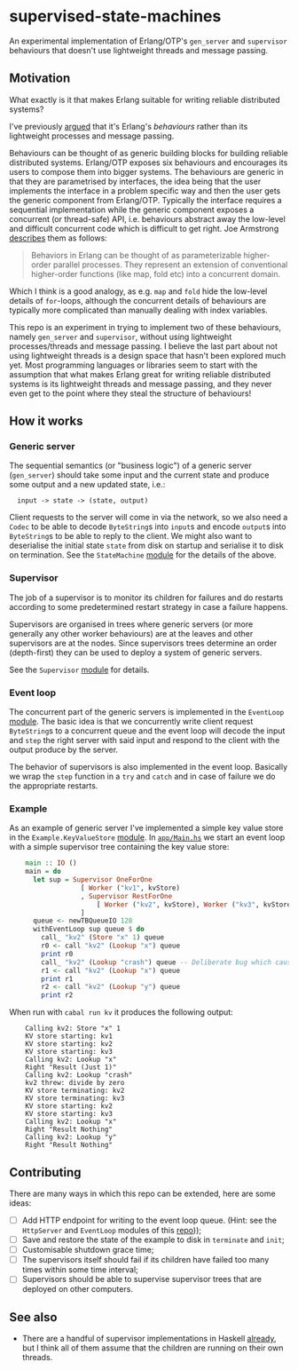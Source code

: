 # supervised-state-machines

An experimental implementation of Erlang/OTP's `gen_server` and `supervisor`
behaviours that doesn't use lightweight threads and message passing.

## Motivation

What exactly is it that makes Erlang suitable for writing reliable distributed
systems?

I've previously
[argued](https://github.com/stevana/armstrong-distributed-systems/blob/main/docs/erlang-is-not-about.md#erlangs-not-about-lightweight-processes-and-message-passing)
that it's Erlang's *behaviours* rather than its lightweight processes and
message passing.

Behaviours can be thought of as generic building blocks for building reliable
distributed systems. Erlang/OTP exposes six behaviours and encourages its users
to compose them into bigger systems. The behaviours are generic in that they are
parametrised by interfaces, the idea being that the user implements the
interface in a problem specific way and then the user gets the generic component
from Erlang/OTP. Typically the interface requires a sequential implementation
while the generic component exposes a concurrent (or thread-safe) API, i.e.
behaviours abstract away the low-level and difficult concurrent code which is
difficult to get right. Joe Armstrong
[describes](https://dl.acm.org/doi/10.1145/1238844.1238850) them as follows:

> Behaviors in Erlang can be thought of as parameterizable higher-order parallel
> processes. They represent an extension of conventional higher-order functions
> (like map, fold etc) into a concurrent domain.

Which I think is a good analogy, as e.g. `map` and `fold` hide the low-level
details of `for`-loops, although the concurrent details of behaviours are
typically more complicated than manually dealing with index variables.

This repo is an experiment in trying to implement two of these behaviours,
namely `gen_server` and `supervisor`, without using lightweight
processes/threads and message passing. I believe the last part about not using
lightweight threads is a design space that hasn't been explored much yet. Most
programming languages or libraries seem to start with the assumption that what
makes Erlang great for writing reliable distributed systems is its lightweight
threads and message passing, and they never even get to the point where they
steal the structure of behaviours!

## How it works

### Generic server

The sequential semantics (or "business logic") of a generic server
(`gen_server`) should take some input and the current state and produce some
output and a new updated state, i.e.:

```
  input -> state -> (state, output)
```

Client requests to the server will come in via the network, so we also need a
`Codec` to be able to decode `ByteString`s into `input`s and encode `output`s
into `ByteString`s to be able to reply to the client. We might also want to
deserialise the initial state `state` from disk on startup and serialise it to
disk on termination. See the `StateMachine` [module](src/StateMachine.hs) for
the details of the above.

### Supervisor

The job of a supervisor is to monitor its children for failures and do restarts
according to some predetermined restart strategy in case a failure happens.

Supervisors are organised in trees where generic servers (or more generally any
other worker behaviours) are at the leaves and other supervisors are at the
nodes. Since supervisors trees determine an order (depth-first) they can be used
to deploy a system of generic servers.

See the `Supervisor` [module](src/Supervisor.hs) for details.

### Event loop

The concurrent part of the generic servers is implemented in the `EventLoop`
[module](src/EventLoop.hs). The basic idea is that we concurrently write client
request `ByteString`s to a concurrent queue and the event loop will decode the
input and `step` the right server with said input and respond to the client with
the output produce by the server.

The behavior of supervisors is also implemented in the event loop. Basically we
wrap the `step` function in a `try` and `catch` and in case of failure we do the
appropriate restarts.

### Example

As an example of generic server I've implemented a simple key value store in the
`Example.KeyValueStore` [module](src/Example/KeyValueStore.hs). In
[`app/Main.hs`](app/Main.hs) we start an event loop with a simple supervisor
tree containing the key value store:

```haskell
    main :: IO ()
    main = do
      let sup = Supervisor OneForOne
                  [ Worker ("kv1", kvStore)
                  , Supervisor RestForOne
                      [ Worker ("kv2", kvStore), Worker ("kv3", kvStore) ]
                  ]
      queue <- newTBQueueIO 128
      withEventLoop sup queue $ do
        call_ "kv2" (Store "x" 1) queue
        r0 <- call "kv2" (Lookup "x") queue
        print r0
        call_ "kv2" (Lookup "crash") queue -- Deliberate bug which causes a crash.
        r1 <- call "kv2" (Lookup "x") queue
        print r1
        r2 <- call "kv2" (Lookup "y") queue
        print r2
```

When run with `cabal run kv` it produces the following output:

```
    Calling kv2: Store "x" 1
    KV store starting: kv1
    KV store starting: kv2
    KV store starting: kv3
    Calling kv2: Lookup "x"
    Right "Result (Just 1)"
    Calling kv2: Lookup "crash"
    kv2 threw: divide by zero
    KV store terminating: kv2
    KV store terminating: kv3
    KV store starting: kv2
    KV store starting: kv3
    Calling kv2: Lookup "x"
    Right "Result Nothing"
    Calling kv2: Lookup "y"
    Right "Result Nothing"
```

## Contributing

There are many ways in which this repo can be extended, here are some ideas:

- [ ] Add HTTP endpoint for writing to the event loop queue. (Hint: see the
      `HttpServer` and `EventLoop` modules of this
      [repo](https://github.com/stevana/coroutine-state-machines)));
- [ ] Save and restore the state of the example to disk in `terminate` and
      `init`;
- [ ] Customisable shutdown grace time;
- [ ] The supervisors itself should fail if its children have failed too many
      times within some time interval;
- [ ] Supervisors should be able to supervise supervisor trees that are deployed
      on other computers.

## See also

* There are a handful of supervisor implementations in Haskell
  [already](https://hackage.haskell.org/packages/search?terms=supervisor), but I
  think all of them assume that the children are running on their own threads.

